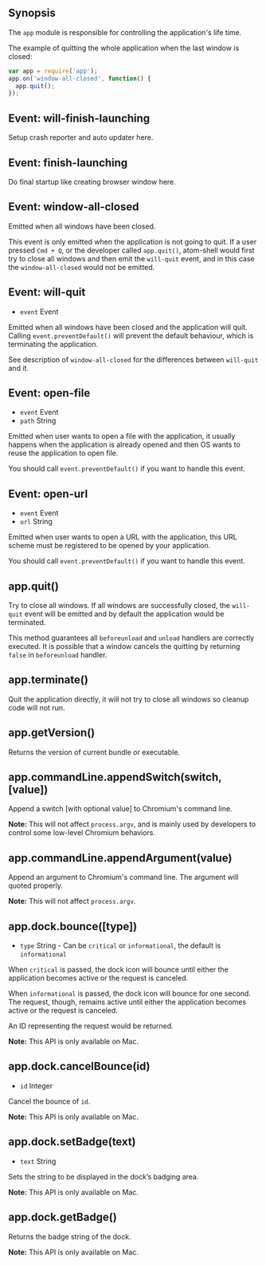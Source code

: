 ## Synopsis

The `app` module is responsible for controlling the application's life time.

The example of quitting the whole application when the last window is closed:

```javascript
var app = require('app');
app.on('window-all-closed', function() {
  app.quit();
});
```

## Event: will-finish-launching

Setup crash reporter and auto updater here.

## Event: finish-launching

Do final startup like creating browser window here.

## Event: window-all-closed

Emitted when all windows have been closed.

This event is only emitted when the application is not going to quit. If a user pressed `Cmd + Q`, or the developer called `app.quit()`, atom-shell would first try to close all windows and then emit the `will-quit` event, and in this case the `window-all-closed` would not be emitted.

## Event: will-quit

* `event` Event

Emitted when all windows have been closed and the application will quit. Calling `event.preventDefault()` will prevent the default behaviour, which is terminating the application.

See description of `window-all-closed` for the differences between `will-quit` and it.

## Event: open-file

* `event` Event
* `path` String

Emitted when user wants to open a file with the application, it usually happens when the application is already opened and then OS wants to reuse the application to open file.

You should call `event.preventDefault()` if you want to handle this event.

## Event: open-url

* `event` Event
* `url` String

Emitted when user wants to open a URL with the application, this URL scheme must be registered to be opened by your application.

You should call `event.preventDefault()` if you want to handle this event.

## app.quit()

Try to close all windows. If all windows are successfully closed, the `will-quit` event will be emitted and by default the application would be terminated.

This method guarantees all `beforeunload` and `unload` handlers are correctly executed. It is possible that a window cancels the quitting by returning `false` in `beforeunload` handler.

## app.terminate()

Quit the application directly, it will not try to close all windows so cleanup code will not run.

## app.getVersion()

Returns the version of current bundle or executable.

## app.commandLine.appendSwitch(switch, [value])

Append a switch [with optional value] to Chromium's command line.

**Note:** This will not affect `process.argv`, and is mainly used by developers to control some low-level Chromium behaviors.

## app.commandLine.appendArgument(value)

Append an argument to Chromium's command line. The argument will quoted properly.

**Note:** This will not affect `process.argv`.

## app.dock.bounce([type])

* `type` String - Can be `critical` or `informational`, the default is `informational`

When `critical` is passed, the dock icon will bounce until either the application becomes active or the request is canceled.

When `informational` is passed, the dock icon will bounce for one second. The request, though, remains active until either the application becomes active or the request is canceled.

An ID representing the request would be returned.

**Note:** This API is only available on Mac.

## app.dock.cancelBounce(id)

* `id` Integer

Cancel the bounce of `id`.

**Note:** This API is only available on Mac.

## app.dock.setBadge(text)

* `text` String

Sets the string to be displayed in the dock’s badging area.

**Note:** This API is only available on Mac.

## app.dock.getBadge()

Returns the badge string of the dock.

**Note:** This API is only available on Mac.
